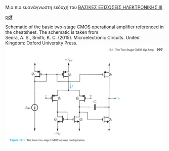 Μια πιο ευανάγνωστη εκδοχή του [ΒΑΣΙΚΕΣ ΕΞΙΣΩΣΕΙΣ ΗΛΕΚΤΡΟΝΙΚΗΣ ΙΙΙ](https://github.com/kolokythokeftedakia/microelectronics_3_cheatsheet/blob/main/BASIKES_EKSISOSEIS_HLEKTRONIKHS_3-2013.pdf)

[pdf](https://github.com/kolokythokeftedakia/microelectronics_3_cheatsheet/blob/main/microelectronics_3_cheatsheet.pdf)

Schematic of the basic two-stage CMOS operational amplifier referenced in the cheatsheet. The schematic is taken from Sedra, A. S., Smith, K. C. (2015). Microelectronic Circuits. United Kingdom: Oxford University Press.
![Two-stage CMOS operational amplifier schematic from Sedra, A. S., Smith, K. C. (2015). Microelectronic Circuits. United Kingdom: Oxford University Press.](two_stage_op_amp.png "Two-stage CMOS operational amplifier.")
